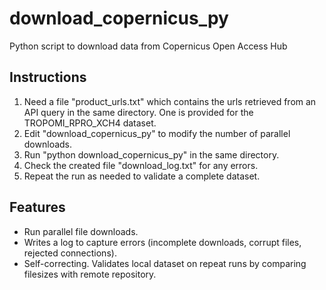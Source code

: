 # download_copernicus_py
Python script to download data from Copernicus Open Access Hub

## Instructions

1. Need a file "product_urls.txt" which contains the urls retrieved from an API query in the same directory. One is provided for the TROPOMI_RPRO_XCH4 dataset.
2. Edit "download_copernicus_py" to modify the number of parallel downloads.
3. Run "python download_copernicus_py" in the same directory.
4. Check the created file "download_log.txt" for any errors.
5. Repeat the run as needed to validate a complete dataset.


## Features
- Run parallel file downloads.
- Writes a log to capture errors (incomplete downloads, corrupt files, rejected connections).
- Self-correcting. Validates local dataset on repeat runs by comparing filesizes with remote repository.

